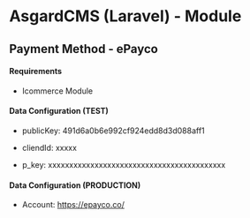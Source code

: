 # AsgardCMS (Laravel) - Module
## Payment Method - ePayco

#### Requirements

- Icommerce Module
    
#### Data Configuration (TEST)

- publicKey: 
    491d6a0b6e992cf924edd8d3d088aff1

- cliendId:
    xxxxx

- p_key:
    xxxxxxxxxxxxxxxxxxxxxxxxxxxxxxxxxxxxxxxxxx

#### Data Configuration (PRODUCTION)

- Account: https://epayco.co/